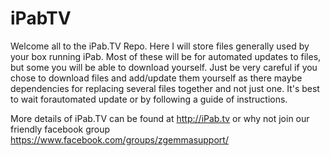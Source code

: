# iPabTV
Welcome all to the iPab.TV Repo.  Here I will store files generally used by your box running iPab.  Most of these will be for automated updates to files, but some you will be able to download yourself.  Just be very careful if you chose to download files and add/update them yourself as there maybe dependencies for replacing several files together and not just one. It's best to wait forautomated update or by following a guide of instructions.

More details of iPab.TV can be found at http://iPab.tv or why not join our friendly facebook group https://www.facebook.com/groups/zgemmasupport/

